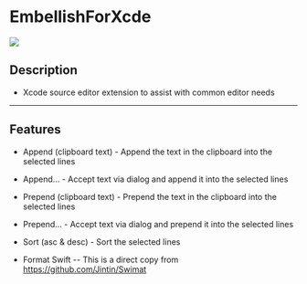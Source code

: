 
EmbellishForXcde
==
![](.iTunesArtwork.png)

## Description
- Xcode source editor extension to assist with common editor needs

---

## Features


- Append (clipboard text) - Append the text in the clipboard into the selected lines

- Append... - Accept text via dialog and append it into the selected lines

- Prepend (clipboard text)  - Prepend the text in the clipboard into the selected lines

- Prepend...  - Accept text via dialog and prepend it into the selected lines

- Sort (asc & desc)  - Sort the selected lines

- Format Swift  -- This is a direct copy from https://github.com/Jintin/Swimat

